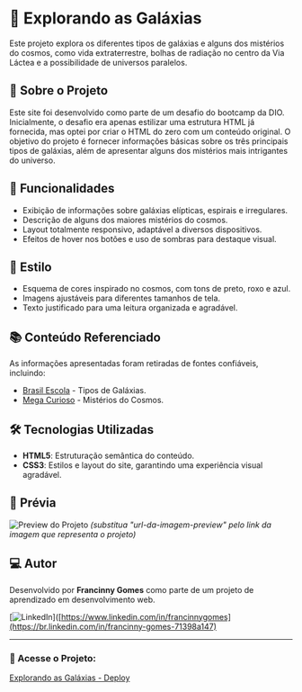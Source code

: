 # 🌌 Explorando as Galáxias

Este projeto explora os diferentes tipos de galáxias e alguns dos mistérios do cosmos, como vida extraterrestre, bolhas de radiação no centro da Via Láctea e a possibilidade de universos paralelos.

## 📝 Sobre o Projeto
Este site foi desenvolvido como parte de um desafio do bootcamp da DIO. Inicialmente, o desafio era apenas estilizar uma estrutura HTML já fornecida, mas optei por criar o HTML do zero com um conteúdo original. O objetivo do projeto é fornecer informações básicas sobre os três principais tipos de galáxias, além de apresentar alguns dos mistérios mais intrigantes do universo.


## 🚀 Funcionalidades
- Exibição de informações sobre galáxias elípticas, espirais e irregulares.
- Descrição de alguns dos maiores mistérios do cosmos.
- Layout totalmente responsivo, adaptável a diversos dispositivos.
- Efeitos de hover nos botões e uso de sombras para destaque visual.

## 🎨 Estilo
- Esquema de cores inspirado no cosmos, com tons de preto, roxo e azul.
- Imagens ajustáveis para diferentes tamanhos de tela.
- Texto justificado para uma leitura organizada e agradável.

## 📚 Conteúdo Referenciado
As informações apresentadas foram retiradas de fontes confiáveis, incluindo:
- [Brasil Escola](https://brasilescola.uol.com.br/) - Tipos de Galáxias.
- [Mega Curioso](https://www.megacurioso.com.br/) - Mistérios do Cosmos.

## 🛠️ Tecnologias Utilizadas
- **HTML5**: Estruturação semântica do conteúdo.
- **CSS3**: Estilos e layout do site, garantindo uma experiência visual agradável.

## 📸 Prévia
![Preview do Projeto](url-da-imagem-preview) _(substitua "url-da-imagem-preview" pelo link da imagem que representa o projeto)_

## 💻 Autor
Desenvolvido por **Francinny Gomes** como parte de um projeto de aprendizado em desenvolvimento web.

[![LinkedIn](https://img.shields.io/badge/LinkedIn-FrancinnyGomes-blue)]([https://www.linkedin.com/in/francinnygomes](https://br.linkedin.com/in/francinny-gomes-71398a147)

---

### 🔗 Acesse o Projeto:
[Explorando as Galáxias - Deploy](https://francinnygomes.github.io/LadingPage-Galaxias/)

